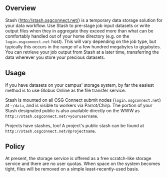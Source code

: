 [title]: - "Introduction to Stash"

Overview
--------

Stash (http://stash.osgconnect.net/) is a temporary data storage solution for your data workflow.  Use Stash to pre-stage job input datasets or write output files when they in aggregate they exceed more than what can be comfortably handled out of your home directory (e.g. on the `login.osgconnect.net` host).   This will vary depending on the job type, but typically this occurs in the range of a few hundred megabytes to gigabytes. You can retrieve your job output from Stash at a later time, transferring the data wherever you store your precious datasets.

Usage
-----
If you have datasets on your campus' storage system, by far the easiest method is to use Globus Online as the file transfer service.  

Stash is mounted on all OSG Connect submit nodes (`login.osgconnect.net`) at `~/data`, and is visible to workers via Parrot/Chirp. The portion of your Stash designated public is also available directly on the WWW as `http://stash.osgconnect.net/+yourusername`.

Projects have stashes, too!  A project's public stash can be found at `http://stash.osgconnect.net/@projectname`.

Policy 
------
At present, the storage service is offered as a free scratch-like storage service and there are no user quotas.  When space on the system becomes tight, files will be removed on a simple least-recently-used basis.  
